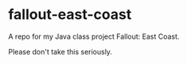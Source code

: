 # fallout-east-coast
A repo for my Java class project Fallout: East Coast.

Please don't take this seriously.
